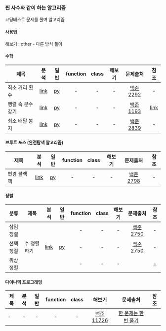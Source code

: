 ### 찐 사수와 같이 하는 알고리즘 
코딩테스트 문제를 풀며 알고리즘  
#### 사용법 
해보기 : other - 다른 방식 풀이
#### 수학
| 제목 | 분석 | 일반 | function | class | 해보기| 문제출처 | 참조 |
| --- | :---: | :---: | :---: | :---: | :---: | :---: |:---: |
|최소 거리 횟수|[link](./analysis/baekjoon_2292_analysis.txt)|[py](./python/baekjoon_2292_flat.py)|-|-|-|[백준 2292](https://www.acmicpc.net/problem/2292)|-|
|행렬 속 분수 찾기|[link](./analysis/baekjoon_1193_analysis.txt)|[py](./python/baekjoon_1193_flat.py)|-|-|-|[백준 1193](https://www.acmicpc.net/problem/1193)|[link](https://coder38611.tistory.com/61)|
|최소 배달 봉지|[link](./analysis/baekjoon_2839_analysis.txt)|[py](./python/baekjoon_2839_flat.py)|-|-|-|[백준 2839](https://www.acmicpc.net/problem/2839)|-|
#### 브루트 포스 (완전탐색 알고리즘)
| 제목 | 분석 | 일반 | function | class | 해보기| 문제출처 | 참조 |
| --- | :---: | :---: | :---: | :---: | :---: | :---: |:---: |
|변경 블랙잭|[link](./analysis/baekjoon_2798_analysis.txt)|[py](./python/baekjoon_2798_flat.py)|-|-|-|[백준 2798](https://www.acmicpc.net/problem/2798)|-|
#### 정렬
| 분류 | 제목 | 분석 | 일반 | function | class | 해보기| 문제출처 | 참조 |
| :---: | --- | :---: | :---: | :---: | :---: | :---: | :---: |:---: |
|삽입정렬||||-|-|-|[백준 2750](https://www.acmicpc.net/problem/2750)|-|
|선택정렬|수 정렬하기|[link](./analysis/baekjoon_2750_analysis.txt)|[py](./python/baekjoon_2750_flat.py)|-|-|-|[백준 2750](https://www.acmicpc.net/problem/2750)|-|
|위상정렬||||-|-|-||[-](https://youtu.be/qzfeVeajuyc)|

#### 다이나믹 프로그래밍
| 제목 | 분석 | 일반 | function | class | 해보기| 문제출처 | 참조 |
| --- | :---: | :---: | :---: | :---: | :---: | :---: |:---: |
|-|-|-|-|-|[백준 11726](https://www.acmicpc.net/problem/11726)|<a href="https://youtu.be/FmXZG7D8nS4" target="_blank">한 문제는 한번 풀기</a>|

